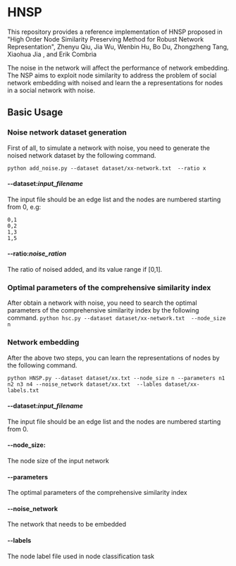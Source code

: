 # HNSP

This repository provides a reference implementation of HNSP proposed in "High Order Node Similarity Preserving Method for Robust Network Representation",
Zhenyu Qiu, Jia Wu, Wenbin Hu, Bo Du, Zhongzheng Tang, Xiaohua Jia , and Erik Combria

The noise in the network will affect the performance of network embedding. 
The NSP aims to exploit node similarity to address the problem of social network
embedding with noised and learn the a representations for nodes in a social network with noise.

## Basic Usage

### Noise network dataset generation

First of all, to simulate a network with noise, you need to generate the 
noised network dataset by the following command. 

`python add_noise.py --dataset dataset/xx-network.txt  --ratio x`

#### --dataset:*input_filename*

The input file should be an edge list and the nodes are numbered starting 
from 0, e.g:

```
0,1
0,2
1,3
1,5
```

#### --ratio:*noise_ration*

The ratio of noised added, and its value range if [0,1].

### Optimal parameters of the comprehensive similarity index

After obtain a network with noise, you need to search the optimal parameters of the comprehensive similarity index by the following command.
`python hsc.py --dataset dataset/xx-network.txt  --node_size n`

### Network embedding

After the above two steps, you can learn the representations of nodes by the following command.

`python HNSP.py --dataset dataset/xx.txt --node_size n --parameters n1 n2 n3 n4 --noise_network dataset/xx.txt  --lables dataset/xx-labels.txt`

#### --dataset:*input_filename*

The input file should be an edge list and the nodes are numbered starting 
from 0.

#### --node_size:

The node size of the input network 

#### --parameters

The optimal parameters of the comprehensive similarity index 

#### --noise_network

The network that needs to be embedded  

#### --labels

The node label file used in node classification task

